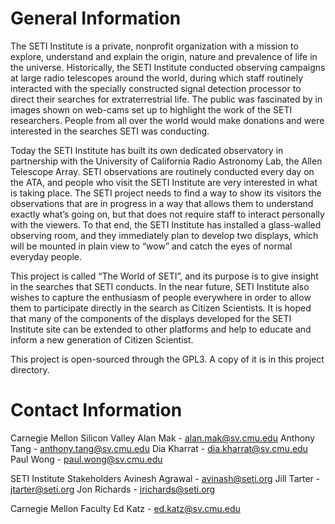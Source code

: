 General Information
===================

The SETI Institute is a private, nonprofit organization with a mission to explore, understand and explain the origin, nature and prevalence of life in the universe.  Historically, the SETI Institute conducted observing campaigns at large radio telescopes around the world, during which staff routinely interacted with the specially constructed signal detection processor to direct their searches for extraterrestrial life.  The public was fascinated by in images shown on web-cams set up to highlight the work of the SETI researchers.  People from all over the world would make donations and were interested in the searches SETI was conducting.  

Today the SETI Institute has built its own dedicated observatory in partnership with the University of California Radio Astronomy Lab, the Allen Telescope Array.  SETI observations are routinely conducted every day on the ATA, and people who visit the SETI Institute are very interested in what is taking place.  The SETI project needs to find a way to show its visitors the observations that are in progress in a way that allows them to understand exactly what’s going on, but that does not require staff to interact personally with the viewers.  To that end, the SETI Institute has installed a glass-walled observing room, and they immediately plan to develop two displays, which will be mounted in plain view to “wow” and catch the eyes of normal everyday people. 

This project is called “The World of SETI”, and its purpose is to give insight in the searches that SETI conducts.  In the near future, SETI Institute also wishes to capture the enthusiasm of people everywhere in order to allow them to participate directly in the search as Citizen Scientists.  It is hoped that many of the components of the displays developed for the SETI Institute site can be extended to other platforms and help to educate and inform a new generation of Citizen Scientist. 

This project is open-sourced through the GPL3. A copy of it is in this project directory.

Contact Information
===================

Carnegie Mellon Silicon Valley
Alan Mak - alan.mak@sv.cmu.edu
Anthony Tang - anthony.tang@sv.cmu.edu
Dia Kharrat - dia.kharrat@sv.cmu.edu
Paul Wong - paul.wong@sv.cmu.edu

SETI Institute Stakeholders
Avinesh Agrawal - avinash@seti.org
Jill Tarter - jtarter@seti.org
Jon Richards - jrichards@seti.org

Carnegie Mellon Faculty
Ed Katz - ed.katz@sv.cmu.edu
